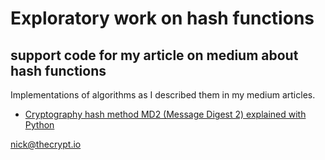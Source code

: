 # Exploratory work on hash functions
## support code for my article on medium about hash functions
Implementations of algorithms as I described them in my medium articles.

- [Cryptography hash method MD2 (Message Digest 2) explained with Python](https://nickthecrypt.medium.com/cryptography-hash-method-md2-message-digest-2-step-by-step-explanation-made-easy-with-python-10faa2e35e85)

[nick@thecrypt.io](mailto:nick@thecrypt.io)
